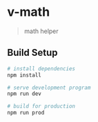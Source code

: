 # v-math

> math helper

## Build Setup

``` bash
# install dependencies
npm install

# serve development program
npm run dev

# build for production
npm run prod
```
